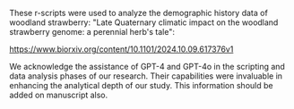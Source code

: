 These r-scripts were used to analyze the demographic history data of woodland strawberry: 
"Late Quaternary climatic impact on the woodland strawberry genome: a perennial herb's tale":

https://www.biorxiv.org/content/10.1101/2024.10.09.617376v1


We acknowledge the assistance of GPT-4 and GPT-4o in the scripting and data analysis phases of our research. Their capabilities were invaluable in enhancing the analytical depth of our study. This information should be added on manuscript also.
